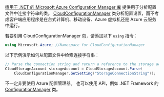 [适用于 .NET 的 Microsoft Azure Configuration Manager 库](https://www.nuget.org/packages/Microsoft.WindowsAzure.ConfigurationManager/) 提供用于分析配置文件中连接字符串的类。 [CloudConfigurationManager](https://msdn.microsoft.com/library/azure/mt634650.aspx) 类分析配置设置，而不考虑客户端应用程序是在台式计算机、移动设备、Azure 虚拟机还是 Azure 云服务中运行。

若要引用 CloudConfigurationManager 包，请添加以下 `using` 指令：

```csharp
using Microsoft.Azure; //Namespace for CloudConfigurationManager
```

以下示例演示如何从配置文件中检索连接字符串：

```csharp
// Parse the connection string and return a reference to the storage account.
CloudStorageAccount storageAccount = CloudStorageAccount.Parse(
    CloudConfigurationManager.GetSetting("StorageConnectionString"));
```

不一定非要使用 Azure 配置管理器。 也可以使用 API，例如 .NET Framework 的 [ConfigurationManager](https://msdn.microsoft.com/library/system.configuration.configurationmanager.aspx) 类。

